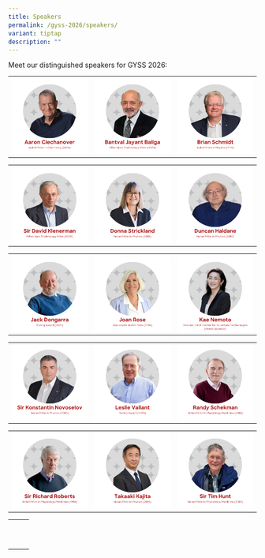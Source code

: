 ```yaml
---
title: Speakers
permalink: /gyss-2026/speakers/
variant: tiptap
description: ""
---
```

<p>Meet our distinguished speakers for GYSS 2026:</p>
<table style="minWidth: 75px">
<colgroup>
<col>
<col>
<col>
</colgroup>
<tbody>
<tr>
<th rowspan="1" colspan="1"><a class="isomer-image-wrapper" href="/gyss-2026/speakers/aaron-ciechanover/"><img style="width: 100%;" height="auto" width="100%" alt="Aaron Ciechanover" src="/images/GYSS 2026/Aaron_Ciechanover___2026.png"></a>
</th>
<th rowspan="1" colspan="1"><a class="isomer-image-wrapper" href="gyss-2026/speakers/bantval-jayant-baliga/"><img style="width: 100%" height="auto" width="100%" alt="Bantval Jayant Baliga" src="/images/GYSS 2026/Bantval_Jayant_Baliga___2026.png"></a>
</th>
<th rowspan="1" colspan="1"><a class="isomer-image-wrapper" href="/gyss-2026/speakers/brian-schmidt/"><img style="width: 100%" height="auto" width="100%" alt="Brian Schmidt" src="/images/GYSS 2026/Brian_Schmidt___2026.png"></a>
</th>
</tr>
</tbody>
</table>
<table style="minWidth: 75px">
<colgroup>
<col>
<col>
<col>
</colgroup>
<tbody>
<tr>
<th rowspan="1" colspan="1"><a class="isomer-image-wrapper" href="/gyss-2026/speakers/david-klenerman/"><img style="width: 100%" height="auto" width="100%" alt="Sir David Klenerman" src="/images/GYSS 2026/Sir_David_Klenerman___2026.png"></a>
</th>
<th rowspan="1" colspan="1"><a class="isomer-image-wrapper" href="/gyss-2026/speakers/donna-strickland/"><img style="width: 100%" height="auto" width="100%" alt="Donna Strickland" src="/images/GYSS 2026/Donna_Strickland___2026.png"></a>
</th>
<th rowspan="1" colspan="1"><a class="isomer-image-wrapper" href="/gyss-2026/speakers/duncan-haldane/"><img style="width: 100%" height="auto" width="100%" alt="Duncan Haldane" src="/images/GYSS 2026/Duncan_Haldane___2026.png"></a>
</th>
</tr>
</tbody>
</table>
<table style="minWidth: 75px">
<colgroup>
<col>
<col>
<col>
</colgroup>
<tbody>
<tr>
<th rowspan="1" colspan="1"><a class="isomer-image-wrapper" href="/gyss-2026/speakers/jack-dongarra/"><img style="width: 100%" height="auto" width="100%" alt="Jack Dongarra" src="/images/GYSS 2026/Jack_Dongarra___2026.png"></a>
</th>
<th rowspan="1" colspan="1"><a class="isomer-image-wrapper" href="/gyss-2026/speakers/joan-rose/"><img style="width: 100%" height="auto" width="100%" alt="Joan Rose" src="/images/GYSS 2026/Joan_Rose___2026.png"></a>
</th>
<th rowspan="1" colspan="1"><a class="isomer-image-wrapper" href="gyss-2026/speakers/kae-nemoto/"><img style="width: 100%" height="auto" width="100%" alt="Kae Nemoto" src="/images/GYSS 2026/Kae_Nemoto_2026.png"></a>
</th>
</tr>
</tbody>
</table>
<table style="minWidth: 75px">
<colgroup>
<col>
<col>
<col>
</colgroup>
<tbody>
<tr>
<td rowspan="1" colspan="1"><a class="isomer-image-wrapper" href="/gyss-2026/speakers/konstantin-novoselov/"><img style="width: 100%" height="auto" width="100%" alt="Sir Konstantin Novoselov" src="/images/GYSS 2026/Sir_Konstantin_Novoselov___2026.png"></a>
</td>
<td rowspan="1" colspan="1"><a class="isomer-image-wrapper" href="/gyss-2026/speakers/leslie-valiant/"><img style="width: 100%" height="auto" width="100%" alt="Leslie Valiant" src="/images/GYSS 2026/Leslie_Valiant___2026.png"></a>
</td>
<td rowspan="1" colspan="1"><a class="isomer-image-wrapper" href="/gyss-2026/speakers/randy-schekman/"><img style="width: 100%" height="auto" width="100%" alt="Randy Schekman" src="/images/GYSS 2026/Randy_Schekman___2026.png"></a>
</td>
</tr>
</tbody>
</table>
<table style="minWidth: 75px">
<colgroup>
<col>
<col>
<col>
</colgroup>
<tbody>
<tr>
<th rowspan="1" colspan="1"><a class="isomer-image-wrapper" href="/gyss-2026/speakers/richard-roberts/"><img style="width: 100%" height="auto" width="100%" alt="Sir Richard Roberts" src="/images/GYSS 2026/Sir_Richard_Roberts___2026.png"></a>
</th>
<th rowspan="1" colspan="1"><a class="isomer-image-wrapper" href="/gyss-2026/speakers/takaaki-kajita/"><img style="width: 100%;" height="auto" width="100%" alt="Takaaki Kajita" src="/images/GYSS 2026/Takaaki_Kajita___2026.png"></a>
</th>
<th rowspan="1" colspan="1"><a class="isomer-image-wrapper" href="/gyss-2026/speakers/tim-hunt/"><img style="width: 100%;" height="auto" width="100%" alt="Sir Tim Hunt" src="/images/GYSS 2026/Sir_Tim_Hunt___2026.png"></a>
</th>
</tr>
</tbody>
</table>
<table style="minWidth: 75px">
<colgroup>
<col>
<col>
<col>
</colgroup>
<tbody>
<tr>
<th rowspan="1" colspan="1">
<p></p>
</th>
<th rowspan="1" colspan="1">
<p></p>
</th>
<th rowspan="1" colspan="1">
<p></p>
</th>
</tr>
<tr>
<td rowspan="1" colspan="1">
<p></p>
</td>
<td rowspan="1" colspan="1">
<p></p>
</td>
<td rowspan="1" colspan="1">
<p></p>
</td>
</tr>
<tr>
<td rowspan="1" colspan="1">
<p></p>
</td>
<td rowspan="1" colspan="1">
<p></p>
</td>
<td rowspan="1" colspan="1">
<p></p>
</td>
</tr>
</tbody>
</table>
<p></p>